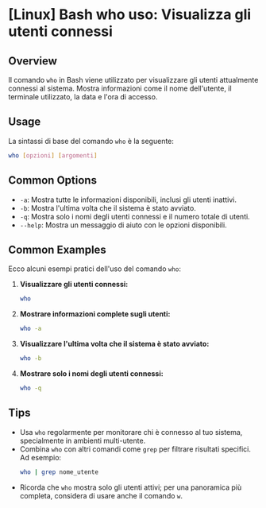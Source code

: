# [Linux] Bash who uso: Visualizza gli utenti connessi

## Overview
Il comando `who` in Bash viene utilizzato per visualizzare gli utenti attualmente connessi al sistema. Mostra informazioni come il nome dell'utente, il terminale utilizzato, la data e l'ora di accesso.

## Usage
La sintassi di base del comando `who` è la seguente:

```bash
who [opzioni] [argomenti]
```

## Common Options
- `-a`: Mostra tutte le informazioni disponibili, inclusi gli utenti inattivi.
- `-b`: Mostra l'ultima volta che il sistema è stato avviato.
- `-q`: Mostra solo i nomi degli utenti connessi e il numero totale di utenti.
- `--help`: Mostra un messaggio di aiuto con le opzioni disponibili.

## Common Examples
Ecco alcuni esempi pratici dell'uso del comando `who`:

1. **Visualizzare gli utenti connessi:**
   ```bash
   who
   ```

2. **Mostrare informazioni complete sugli utenti:**
   ```bash
   who -a
   ```

3. **Visualizzare l'ultima volta che il sistema è stato avviato:**
   ```bash
   who -b
   ```

4. **Mostrare solo i nomi degli utenti connessi:**
   ```bash
   who -q
   ```

## Tips
- Usa `who` regolarmente per monitorare chi è connesso al tuo sistema, specialmente in ambienti multi-utente.
- Combina `who` con altri comandi come `grep` per filtrare risultati specifici. Ad esempio:
  ```bash
  who | grep nome_utente
  ```
- Ricorda che `who` mostra solo gli utenti attivi; per una panoramica più completa, considera di usare anche il comando `w`.